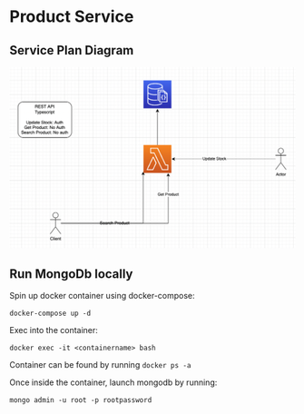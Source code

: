 # Product Service

## Service Plan Diagram

![image](assets/product-service-plan.png)

## Run MongoDb locally

Spin up docker container using docker-compose:

```
docker-compose up -d
```

Exec into the container:

```
docker exec -it <containername> bash
```

Container can be found by running `docker ps -a`

Once inside the container, launch mongodb by running:

```
mongo admin -u root -p rootpassword
```
